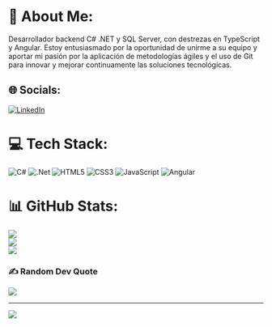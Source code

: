 # 💫 About Me:
Desarrollador backend C# .NET y SQL Server, con destrezas en TypeScript y Angular. Estoy entusiasmado por la oportunidad de unirme a su equipo y aportar mi pasión por la aplicación de metodologías ágiles y el uso de Git para innovar y mejorar continuamente las soluciones tecnológicas.


## 🌐 Socials:
[![LinkedIn](https://img.shields.io/badge/LinkedIn-%230077B5.svg?logo=linkedin&logoColor=white)](https://linkedin.com/in/https://www.linkedin.com/in/luis-felipe-cabal/) 

# 💻 Tech Stack:
![C#](https://img.shields.io/badge/c%23-%23239120.svg?style=for-the-badge&logo=csharp&logoColor=white) ![.Net](https://img.shields.io/badge/.NET-5C2D91?style=for-the-badge&logo=.net&logoColor=white) ![HTML5](https://img.shields.io/badge/html5-%23E34F26.svg?style=for-the-badge&logo=html5&logoColor=white) ![CSS3](https://img.shields.io/badge/css3-%231572B6.svg?style=for-the-badge&logo=css3&logoColor=white) ![JavaScript](https://img.shields.io/badge/javascript-%23323330.svg?style=for-the-badge&logo=javascript&logoColor=%23F7DF1E) ![Angular](https://img.shields.io/badge/angular-%23DD0031.svg?style=for-the-badge&logo=angular&logoColor=white)
# 📊 GitHub Stats:
![](https://github-readme-stats.vercel.app/api?username=ElCabal&theme=dark&hide_border=true&include_all_commits=false&count_private=false)<br/>
![](https://github-readme-streak-stats.herokuapp.com/?user=ElCabal&theme=dark&hide_border=true)<br/>
![](https://github-readme-stats.vercel.app/api/top-langs/?username=ElCabal&theme=dark&hide_border=true&include_all_commits=false&count_private=false&layout=compact)

### ✍️ Random Dev Quote
![](https://quotes-github-readme.vercel.app/api?type=horizontal&theme=radical)

---
[![](https://visitcount.itsvg.in/api?id=ElCabal&icon=0&color=1)](https://visitcount.itsvg.in)

<!-- Proudly created with GPRM ( https://gprm.itsvg.in ) -->
